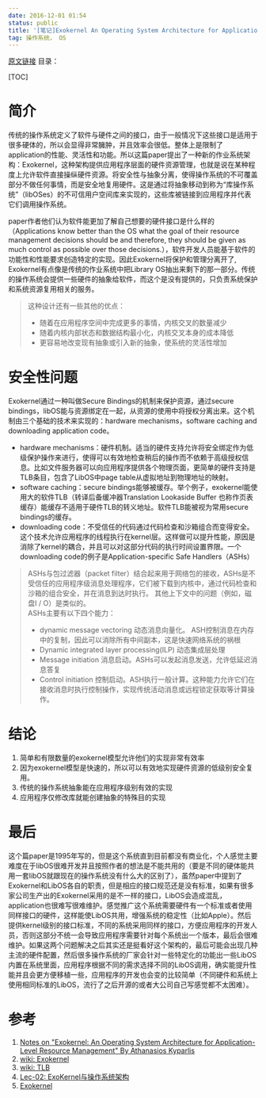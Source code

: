 ```yaml
---
date: 2016-12-01 01:54
status: public
title: '[笔记]Exokernel An Operating System Architecture for Application-Level Resource Management'
tag: 操作系统， OS
---
```


[原文链接](https://pdos.csail.mit.edu/6.828/2008/readings/engler95exokernel.pdf)
目录：

[TOC]

# 简介
传统的操作系统定义了软件与硬件之间的接口，由于一般情况下这些接口是适用于很多硬体的，所以会显得非常臃肿，并且效率会很低。整体上是限制了application的性能、灵活性和功能。所以这篇paper提出了一种新的作业系统架构：Exokernel，这种架构提供应用程序层面的硬件资源管理，也就是说在某种程度上允许软件直接操纵硬件资源。将安全性与抽象分离，使得操作系统的不可覆盖部分不做任何事情，而是安全地复用硬件。这是通过将抽象移动到称为“库操作系统”（libOSes）的不可信用户空间库来实现的，这些库被链接到应用程序并代表它们调用操作系统。

paper作者他们认为软件能更加了解自己想要的硬件接口是什么样的（Applications know better than the OS what the goal of their resource management decisions should be and therefore, they should be given as much control as possible over those decisions.），软件开发人员能基于软件的功能性和性能要求创造特定的实现。因此Exokernel将保护和管理分离开了, Exokernel有点像是传统的作业系统中把Library OS抽出来剩下的那一部分。传统的操作系统会提供一些硬件的抽象给软件，而这个是没有提供的，只负责系统保护和系统资源复用相关的服务。

> 这种设计还有一些其他的优点：
> - 随着在应用程序空间中完成更多的事情，内核交叉的数量减少
> - 随着内核内部状态和数据结构最小化，内核交叉本身的成本降低
> - 更容易地改变现有抽象或引入新的抽象，使系统的灵活性增加

# 安全性问题

Exokernel通过一种叫做Secure Bindings的机制来保护资源，通过secure bindings，libOS能与资源绑定在一起，从资源的使用中将授权分离出来。这个机制由三个基础的技术来实现的：hardware mechanisms，software caching and downloading application code。
- hardware mechanisms：硬件机制。适当的硬件支持允许将安全绑定作为低级保护操作来进行，使得可以有效地检查稍后的操作而不依赖于高级授权信息。比如文件服务器可以向应用程序提供各个物理页面，更简单的硬件支持是TLB条目，包含了LibOS中page table从虚拟地址到物理地址的映射。
- software caching：secure bindings能够被缓存。举个例子，exokernel能使用大的软件TLB（转译后备缓冲器Translation Lookaside Buffer 也称作页表缓存）能缓存不适用于硬件TLB的转义地址。软件TLB能被视为常用secure bindings的缓存。
- downloading code：不受信任的代码通过代码检查和沙箱组合而变得安全。 这个技术允许应用程序的线程执行在kernel层。这样做可以提升性能，原因是消除了kernel的耦合，并且可以对这部分代码的执行时间设置界限。一个downloading code的例子是Application-specific Safe Handlers（ASHs）

> ASHs与包过滤器（packet filter）结合起来用于网络包的接收，ASHs是不受信任的应用程序级消息处理程序，它们被下载到内核中，通过代码检查和沙箱的组合安全，并在消息到达时执行。 其他上下文中的问题（例如，磁盘I / O）是类似的。<br/>
ASHs主要有以下四个能力：
> - dynamic message vectoring 动态消息向量化。 ASH控制消息在内存中的复制，因此可以消除所有中间副本，这是快速网络系统的祸根
> - Dynamic integrated layer processing(ILP) 动态集成层处理
> - Message initiation 消息启动。ASHs可以发起消息发送，允许低延迟消息答复
> - Control initiation 控制启动。ASH执行一般计算。这种能力允许它们在接收消息时执行控制操作，实现传统活动消息或远程锁定获取等计算操作。

# 结论
1. 简单和有限数量的exokernel模型允许他们的实现非常有效率
1. 因为exokernel模型是快速的，所以可以有效地实现硬件资源的低级别安全复用。
1. 传统的操作系统抽象能在应用程序级别有效的实现
1. 应用程序仅修改库就能创建抽象的特殊目的实现

# 最后
这个篇paper是1995年写的，但是这个系统直到目前都没有商业化，个人感觉主要难度在于libOS很难开发并且按照作者的想法是不能共用的（要是不同的硬体能共用一套libOS就跟现在的操作系统没有什么大的区别了），虽然paper中提到了Exokernel和LibOS各自的职责，但是相应的接口规范还是没有标准，如果有很多家公司生产出的Exokernel采用的是不一样的接口，LibOS会造成混乱，application也很难写很难维护。感觉推广这个系统需要硬件有一个标准或者使用同样接口的硬件，这样能使LibOS共用，增强系统的稳定性（比如Apple）。然后提供kernel级别的接口标准，不同的系统采用同样的接口，方便应用程序的开发人员，否则这部分不统一会导致应用程序需要针对每个系统出一个版本，最后会很难维护。如果这两个问题解决之后其实还是挺看好这个架构的，最后可能会出现几种主流的硬件配置，然后很多操作系统的厂家会针对一些特定化的功能出一些LibOS内置在系统里面，应用程序根据不同的需求选择不同的LibOS调用，确实能提升性能并且会更方便移植一些，应用程序的开发也会变的比较简单（不同硬件和系统上使用相同标准的LibOS，流行了之后开源的或者大公司自己写感觉都不太困难）。

# 参考
1. [Notes on "Exokernel: An Operating System Architecture for Application-Level Resource Management" By Athanasios Kyparlis](http://www.cs.cornell.edu/Info/Courses/Spring-97/CS614/exo.html)
1. [wiki: Exokernel](https://zh.wikipedia.org/wiki/Exokernel)
1. [wiki: TLB](https://zh.wikipedia.org/wiki/%E8%BD%89%E8%AD%AF%E5%BE%8C%E5%82%99%E7%B7%A9%E8%A1%9D%E5%8D%80)
1. [Lec-02: ExoKernel与操作系统架构](https://unitial.gitbooks.io/csp/content/lec-02.html)
1. [Exokernel](http://wiki.osdev.org/Exokernel)